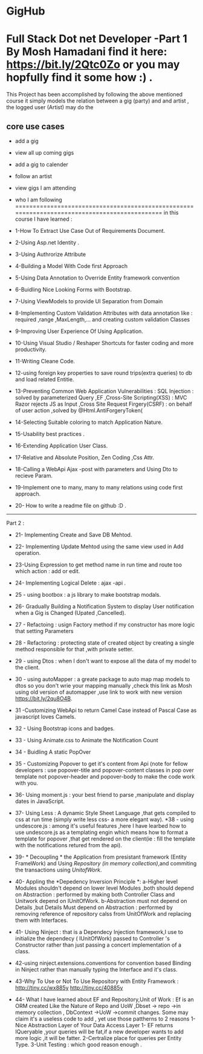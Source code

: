 # GigHub
Full Stack Dot net Developer -Part 1 By Mosh Hamadani
find it here: https://bit.ly/2Qtc0Zo
or you may hopfully find it some how :) .
=============================================================================================
This Project has been accomplished by following the above mentioned course
it simply models the relation between a gig (party) and and artist , the logged user (Artist) may do the 

core use cases
--------------
* add a gig
* view all up coming gigs
* add a gig to calender
* follow an artist
* view gigs  I am attending
* who I am following
=============================================================================================
in this course  I have learned :
* 1-How To Extract Use Case Out of Requirements Document.

* 2-Using Asp.net Identity .
* 3-Using Authrorize Attribute
* 4-Building a Model With Code first Approach 
* 5-Using Data Annotation to Override Entity framework convention
* 6-Buidling Nice Looking Forms with Bootstrap.
* 7-Using ViewModels to provide UI Separation from Domain
* 8-Implementing Custom Validation Attributes with data annotation like : required ,range ,MaxLength,... and creating custom validation Classes
* 9-Improving User Experience Of Using Application.
* 10-Using Visual Studio / Reshaper Shortcuts for faster coding and more productivity.
* 11-Writing Cleane Code.
* 12-using foreign key properties to save round trips(extra queries) to db and load related Entitie.
* 13-Preventing  Common Web Application Vulnerabilities :
SQL Injection : solved by parameterized Query ,EF 
,Cross-Site Scripting(XSS) : MVC  Razor rejects JS as Input
,Cross Site Request Firgery(CSRF) : on behalf of user action ,solved by @Html.AntiForgeryToken(
* 14-Selecting Suitable coloring to match Application Nature.
* 15-Usability best practices .
* 16-Extending Application User Class.
* 17-Relative and Absolute Position, Zen Coding ,Css Attr.
* 18-Calling a WebApi Ajax -post with parameters and Using Dto to recieve Param.
* 19-Implement one to many, many to many relations using code first approach.
* 20- How to write a readme file on github :D .

---------------
Part 2 :
* 21- Implementing Create and Save DB Mehtod.
* 22- Implementing Update Mehtod using the same view used in Add operation.
* 23-Using Expression <Func> to get method name in run time and route too which action : add or edit.
* 24- Implementing Logical Delete : ajax -api .
* 25 - using bootbox : a js library to make bootstrap modals.
* 26- Gradually Building a Notification System to display User notification when a Gig is Changed (Upated ,Cancelled).
* 27 - Refactoing : usign Factory method if my constructor has more logic that setting Parameters 
 * 28 - Refactoring : protecting state of created object by creating a single method responsible for that ,with private setter.
 * 29 - using Dtos : when I don't want to expose all the data of my model to the client.
 * 30 - using autoMapper : a greate package to auto map map models to dtos so you don't wrie your mapping manually ,check this link as Mosh using old version of automapper ,use link to work with new version https://bit.ly/2qu8O4B.
 * 31 -Customizing WebApi to return Camel Case instead of Pascal Case as javascript loves Camels.
 * 32 - Using Bootstrap icons and badges.
 *  33 - Using Animate.css to Animate the Notification Count
 * 34 - Buidling A static PopOver
 * 35  - Customizing Popover to get it's content from Api (note for fellow developers : use popover-title and popover-content classes in pop over template not popover-header and popover-body to make the code work with you.
 * 36- Using moment.js : your best friend to parse ,manipulate and display dates in JavaScript.
 * 37- Using Less : A dynamic Style Sheet Language ,that gets compiled to css at run time (simply write  less css- a more elegant way).
 *38 - using undescore.js : among it's useful features ,here I have learbed how to use undescore.js as a templating engin which means how to format a template for popover ,that get rendered on the client(ie : fill the template with the notifications retured from the api).
 
 * 39- * Decoupling * the Application from presistant framework (Entity FrameWork) and Using *Repository (in memory collection)*,and commiting the transactions using *UnitofWork*.
 * 40- Appling the *Depedency Inversion Principle *:
  a-Higher level Modules shouldn't depend on lower level Modules ,both should depend on Abstraction : performed by making both Controller Class and Unitwork depend on IUnitOfWork.
  b-Abstraction must not depend on Details ,but Details Must depend on Abstraction : performed by removing reference of repository calss from UnitOfWork  and replacing them with Interfaces.
 * 41- Using Ninject  : that is a Dependecy Injection framework,I use to initialize the dependecy ( IUnitOfWork) passed to Controller 's Constructor rather than just passing a concert implementation of a class.
 * 42-using ninject.extensions.conventions for convention based Binding in Ninject rather than manually typing the Interface
 and it's class.  
  * 43-Why To Use or Not To Use Repository with Entity Framework : http://tiny.cc/wx885y http://tiny.cc/40885y 
  * 44- What I have learned about EF and Repository,Unit of Work :
   Ef is an ORM created Like the Nature of Repo and UoW ,Dbset -> repo ->in memory collection , DbContext ->UoW ->commit changes.
   Some may claim it's a useless code to add ,
   yet use those pattherns to 2 reasons
   1-Nice Abstraction Layer of Your Data Access Layer
   1- EF returns IQueryable ,your queries will be fat,if a new developer wants to add more logic ,it will be fatter.
   2-Certralize place for queries per Entity Type.
   3-Unit Testing : which good reason enough .



